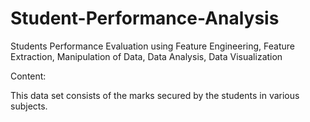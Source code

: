 # Student-Performance-Analysis

Students Performance Evaluation using Feature Engineering, Feature Extraction, Manipulation of Data, Data Analysis, Data Visualization

Content:

This data set consists of the marks secured by the students in various subjects.


